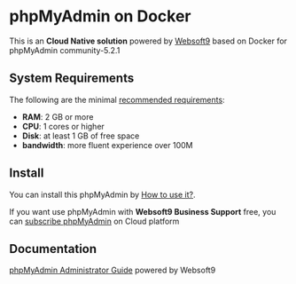 # phpMyAdmin on Docker  

This is an **Cloud Native solution** powered by [Websoft9](https://www.websoft9.com) based on Docker for phpMyAdmin community-5.2.1

## System Requirements

The following are the minimal [recommended requirements](https://github.com/phpmyadmin/docker):

* **RAM**: 2 GB or more
* **CPU**: 1 cores or higher
* **Disk**: at least 1 GB of free space
* **bandwidth**: more fluent experience over 100M  

## Install

You can install this phpMyAdmin by [How to use it?](https://github.com/Websoft9/docker-library#how-to-use-it).   

If you want use phpMyAdmin with **Websoft9 Business Support** free, you can [subscribe phpMyAdmin](https://www.websoft9.com/apps) on Cloud platform

## Documentation

[phpMyAdmin Administrator Guide](https://support.websoft9.com/docs/phpmyadmin) powered by Websoft9
